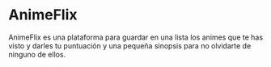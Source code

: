 # AnimeFlix
AnimeFlix es una plataforma para guardar en una lista los animes que te has visto y darles tu puntuación y una pequeña sinopsis para no olvidarte de ninguno de ellos.
